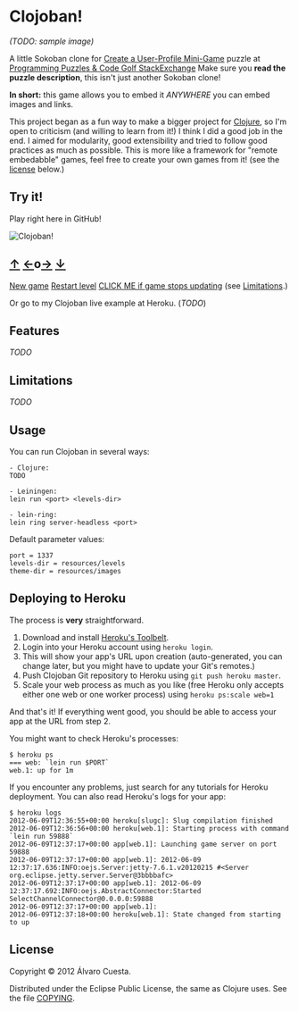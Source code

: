 # Clojoban!

*(TODO: sample image)*

A little Sokoban clone for [Create a User-Profile Mini-Game](http://codegolf.stackexchange.com/questions/5933/create-a-user-profile-mini-game) puzzle at [Programming Puzzles & Code Golf StackExchange](http://codegolf.stackexchange.com) Make sure you **read the puzzle description**, this isn't just another Sokoban clone!

**In short:** this game allows you to embed it *ANYWHERE* you can embed images and links.

This project began as a fun way to make a bigger project for [Clojure](http://www.clojure.org), so I'm open to criticism (and willing to learn from it!) I think I did a good job in the end. I aimed for modularity, good extensibility and tried to follow good practices as much as possible. This is more like a framework for "remote embedabble" games, feel free to create your own games from it! (see the [license](https://github.com/alvaro-cuesta/clojoban#license) below.)

## Try it!

Play right here in GitHub!

![Clojoban!](http://clojoban.herokuapp.com/game)

[↑](https://github.com/alvaro-cuesta/clojoban?up#try-it)
[←](https://github.com/alvaro-cuesta/clojoban?left#try-it)o[→](https://github.com/alvaro-cuesta/clojoban?right#try-it)
 [↓](https://github.com/alvaro-cuesta/clojoban?down#try-it)
---
[New game](https://github.com/alvaro-cuesta/clojoban?new#try-it)
[Restart level](https://github.com/alvaro-cuesta/clojoban?restart#try-it)
[CLICK ME if game stops updating]() (see [Limitations](https://github.com/alvaro-cuesta/clojoban#limitations).)

Or go to my Clojoban live example at Heroku. (*TODO*)

## Features

*TODO*

## Limitations

*TODO*

## Usage

You can run Clojoban in several ways:

```
- Clojure:
TODO

- Leiningen:
lein run <port> <levels-dir>

- lein-ring:
lein ring server-headless <port>
```

Default parameter values:

```
port = 1337
levels-dir = resources/levels
theme-dir = resources/images
```
    
## Deploying to Heroku

The process is **very** straightforward.

1. Download and install [Heroku's Toolbelt](https://toolbelt.heroku.com/).
2. Login into your Heroku account using `heroku login`.
3. This will show your app's URL upon creation (auto-generated, you can change later, but you might have to update your Git's remotes.)
4. Push Clojoban Git repository to Heroku using `git push heroku master`.
5. Scale your web process as much as you like (free Heroku only accepts either one web or one worker process) using `heroku ps:scale web=1`

And that's it! If everything went good, you should be able to access your app at the URL from step 2.

You might want to check Heroku's processes:
```
$ heroku ps
=== web: `lein run $PORT`
web.1: up for 1m
```

If you encounter any problems, just search for any tutorials for Heroku deployment. You can also read Heroku's logs for your app:
```
$ heroku logs
2012-06-09T12:36:55+00:00 heroku[slugc]: Slug compilation finished
2012-06-09T12:36:56+00:00 heroku[web.1]: Starting process with command `lein run 59888`
2012-06-09T12:37:17+00:00 app[web.1]: Launching game server on port 59888
2012-06-09T12:37:17+00:00 app[web.1]: 2012-06-09 12:37:17.636:INFO:oejs.Server:jetty-7.6.1.v20120215 #<Server org.eclipse.jetty.server.Server@3bbbbafc>
2012-06-09T12:37:17+00:00 app[web.1]: 2012-06-09 12:37:17.692:INFO:oejs.AbstractConnector:Started SelectChannelConnector@0.0.0.0:59888
2012-06-09T12:37:17+00:00 app[web.1]:
2012-06-09T12:37:18+00:00 heroku[web.1]: State changed from starting to up
```

## License

Copyright © 2012 Álvaro Cuesta.

Distributed under the Eclipse Public License, the same as Clojure uses. See the file [COPYING](https://github.com/alvaro-cuesta/clojoban/blob/master/COPYING).
